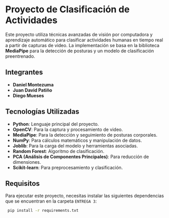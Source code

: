 # Proyecto de Clasificación de Actividades

Este proyecto utiliza técnicas avanzadas de visión por computadora y aprendizaje automático para clasificar actividades humanas en tiempo real a partir de capturas de video. La implementación se basa en la biblioteca **MediaPipe** para la detección de posturas y un modelo de clasificación preentrenado.

## Integrantes
- **Daniel Montezuma**
- **Juan David Patiño**
- **Diego Mueses**

## Tecnologías Utilizadas
- **Python**: Lenguaje principal del proyecto.
- **OpenCV**: Para la captura y procesamiento de video.
- **MediaPipe**: Para la detección y seguimiento de posturas corporales.
- **NumPy**: Para cálculos matemáticos y manipulación de datos.
- **Joblib**: Para la carga del modelo y herramientas asociadas.
- **Random Forest**: Algoritmo de clasificación.
- **PCA (Análisis de Componentes Principales)**: Para reducción de dimensiones.
- **Scikit-learn**: Para preprocesamiento y clasificación.

## Requisitos
Para ejecutar este proyecto, necesitas instalar las siguientes dependencias que se encuentran en la carpeta `ENTREGA 3`:

```bash
 pip install -r requirements.txt
 ```
